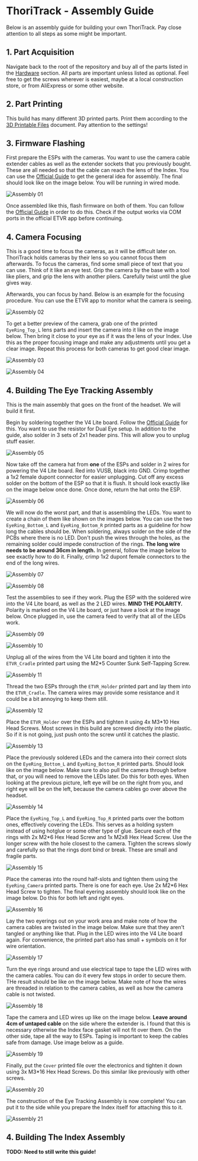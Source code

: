 # ThoriTrack - Assembly Guide

Below is an assembly guide for building your own ThoriTrack. Pay close attention to all steps as some might be important.

## 1. Part Acquisition

Navigate back to the root of the repository and buy all of the parts listed in the [Hardware](../README.md#hardware) section. All parts are important unless listed as optional. Feel free to get the screws wherever is easiest, maybe at a local construction store, or from AliExpress or some other website.

## 2. Part Printing

This build has many different 3D printed parts. Print them according to the [3D Printable Files](../stl) document. Pay attention to the settings!

## 3. Firmware Flashing

First prepare the ESPs with the cameras. You want to use the camera cable extender cables as well as the extender sockets that you previously bought. These are all needed so that the cable can reach the lens of the Index. You can use the [Official Guide](https://docs.eyetrackvr.dev/how_to_build/preparing_xiao) to get the general idea for assembly. The final should look like on the image below. You will be running in wired mode.

![Assembly 01](img/01.jpg?raw=true)

Once assembled like this, flash firmware on both of them. You can follow the [Official Guide](https://docs.eyetrackvr.dev/firmware_guide/flashing_tool) in order to do this. Check if the output works via COM ports in the official ETVR app before continuing.

## 4. Camera Focusing

This is a good time to focus the cameras, as it will be difficult later on. ThoriTrack holds cameras by their lens so you cannot focus them afterwards. To focus the cameras, find some small piece of text that you can use. Think of it like an eye test. Grip the camera by the base with a tool like pliers, and grip the lens with another pliers. Carefully twist until the glue gives way.

Afterwards, you can focus by hand. Below is an example for the focusing procedure. You can use the ETVR app to monitor what the camera is seeing.

![Assembly 02](img/02.jpg?raw=true)

To get a better preview of the camera, grab one of the printed `EyeRing_Top_L` lens parts and insert the camera into it like on the image below. Then bring it close to your eye as if it was the lens of your Index. Use this as the proper focusing image and make any adjustments until you get a clear image. Repeat this process for both cameras to get good clear image.

![Assembly 03](img/03.jpg?raw=true)

![Assembly 04](img/04.jpg?raw=true)

## 4. Building The Eye Tracking Assembly

This is the main assembly that goes on the front of the headset. We will build it first.

Begin by soldering together the V4 Lite board. Follow the [Official Guide](https://docs.eyetrackvr.dev/how_to_build/led_setup#wiring-up-v4-lite) for this. You want to use the resistor for Dual Eye setup. In addition to the guide, also solder in 3 sets of 2x1 header pins. This will allow you to unplug stuff easier.

![Assembly 05](img/05.jpg?raw=true)

Now take off the camera hat from **one** of the ESPs and solder in 2 wires for powering the V4 Lite board. Red into VUSB, black into GND. Crimp together a 1x2 female dupont connector for easier unplugging. Cut off any excess solder on the bottom of the ESP so that it is flush. It should look exactly like on the image below once done. Once done, return the hat onto the ESP.

![Assembly 06](img/06.jpg?raw=true)

We will now do the worst part, and that is assembling the LEDs. You want to create a chain of them like shown on the images below. You can use the two `EyeRing_Bottom_L` and `EyeRing_Bottom_R` printed parts as a guideline for how long the cables should be. When soldering, always solder on the side of the PCBs where there is no LED. Don't push the wires through the holes, as the remaining solder could impede construction of the rings. **The long wire needs to be around 36cm in length.** In general, follow the image below to see exactly how to do it. Finally, crimp 1x2 dupont female connectors to the end of the long wires.

![Assembly 07](img/07.jpg?raw=true)

![Assembly 08](img/08.jpg?raw=true)

Test the assemblies to see if they work. Plug the ESP with the soldered wire into the V4 Lite board, as well as the 2 LED wires. **MIND THE POLARITY.** Polarity is marked on the V4 Lite board, or just have a look at the image below. Once plugged in, use the camera feed to verify that all of the LEDs work.

![Assembly 09](img/09.jpg?raw=true)

![Assembly 10](img/10.jpg?raw=true)

Unplug all of the wires from the V4 Lite board and tighten it into the `ETVR_Cradle` printed part using the M2*5 Counter Sunk Self-Tapping Screw.

![Assembly 11](img/11.jpg?raw=true)

Thread the two ESPs through the `ETVR_Holder` printed part and lay them into the `ETVR_Cradle`. The camera wires may provide some resistance and it could be a bit annoying to keep them still.

![Assembly 12](img/12.jpg?raw=true)

Place the `ETVR_Holder` over the ESPs and tighten it using 4x M3*10 Hex Head Screws. Most screws in this build are screwed directly into the plastic. So if it is not going, just push onto the screw until it catches the plastic.

![Assembly 13](img/13.jpg?raw=true)

Place the previously soldered LEDs and the camera into their correct slots on the `EyeRing_Bottom_L` and `EyeRing_Bottom_R` printed parts. Should look like on the image below. Make sure to also pull the camera through before that, or you will need to remove the LEDs later. Do this for both eyes. When looking at the previous picture, left eye will be on the right from you, and right eye will be on the left, because the camera cables go over above the headset.

![Assembly 14](img/14.jpg?raw=true)

Place the `EyeRing_Top_L` and `EyeRing_Top_R` printed parts over the bottom ones, effectively covering the LEDs. This serves as a holding system instead of using hotglue or some other type of glue. Secure each of the rings with 2x M2*6 Hex Head Screw and 1x M2x8 Hex Head Screw. Use the longer screw with the hole closest to the camera. Tighten the screws slowly and carefully so that the rings dont bind or break. These are small and fragile parts.

![Assembly 15](img/15.jpg?raw=true)

Place the cameras into the round half-slots and tighten them using the `EyeRing_Camera` printed parts. There is one for each eye. Use 2x M2*6 Hex Head Screw to tighten. The final eyering assembly should look like on the image below. Do this for both left and right eyes.

![Assembly 16](img/16.jpg?raw=true)

Lay the two eyerings out on your work area and make note of how the camera cables are twisted in the image below. Make sure that they aren't tangled or anything like that. Plug in the LED wires into the V4 Lite board again. For convenience, the printed part also has small + symbols on it for wire orientation.

![Assembly 17](img/17.jpg?raw=true)

Turn the eye rings around and use electrical tape to tape the LED wires with the camera cables. You can do it every few stops in order to secure them. THe result should be like on the image below. Make note of how the wires are threaded in relation to the camera cables, as well as how the camera cable is not twisted.

![Assembly 18](img/18.jpg?raw=true)

Tape the camera and LED wires up like on the image below. **Leave around 4cm of untaped cable** on the side where the extender is. I found that this is necessary otherwise the Index face gasket will not fit over them. On the other side, tape all the way to ESPs. Taping is important to keep the cables safe from damage. Use image below as a guide.

![Assembly 19](img/19.jpg?raw=true)

Finally, put the `Cover` printed file over the electronics and tighten it down using 3x M3*16 Hex Head Screws. Do this similar like previously with other screws.

![Assembly 20](img/20.jpg?raw=true)

The construction of the Eye Tracking Assembly is now complete! You can put it to the side while you prepare the Index itself for attaching this to it.

![Assembly 21](img/21.jpg?raw=true)

## 4. Building The Index Assembly

**TODO: Need to still write this guide!**